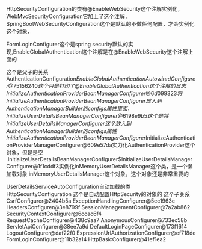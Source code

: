 HttpSecurityConfiguration的类有@EnableWebSecurity这个注解实例化，WebMvcSecurityConfiguration它加上了这个注解，
SpringBootWebSecurityConfiguration这个是默认的不做任何配置，才会实例化这个对象，

FormLoginConfigurer这个是spring security默认的实现,EnableGlobalAuthentication这个注解是在@EnableWebSecurity这个注解上面的

这个是父子的关系
AuthenticationConfiguration$EnableGlobalAuthenticationAutowiredConfigurer@75156240 这个只是打印了@EnableGlobalAuthentication这个注解的日志
InitializeAuthenticationProviderBeanManagerConfigurer@6d099323将InitializeAuthenticationProviderBeanManagerConfigurer放入到AuthenticationManagerBuilder的configs属性里面，
InitializeUserDetailsBeanManagerConfigurer@6198e9b5这个是将InitializeUserDetailsManagerConfigurer这个放入到AuthenticationManagerBuilder的configs属性
InitializeAuthenticationProviderBeanManagerConfigurer$InitializeAuthenticationProviderManagerConfigurer@609e57da实力化AuthenticationProvider这个对象，但是是空
.InitializeUserDetailsBeanManagerConfigurer$InitializeUserDetailsManagerConfigurer@1f1cddf3实例化inMemoryUserDetailsManager这个类，是一个懒加载对象
inMemoryUserDetailsManager这个对象，这个对象还是非常重要的

UserDetailsServiceAutoConfiguration自动加载的类
HttpSecurityConfiguration 这个是自动配置HttpSecurity的对象的
这个子关系
CsrfConfigurer@2404b5a
ExceptionHandlingConfigurer@5ec1963c
HeadersConfigurer@3e8799f
SessionManagementConfigurer@7a2ab862
SecurityContextConfigurer@6ccac6f4
RequestCacheConfigurer@438c9aa7
AnonymousConfigurer@733ec58b
ServletApiConfigurer@38ee7a9d
DefaultLoginPageConfigurer@173f1614
LogoutConfigurer@daf22f0
ExpressionUrlAuthorizationConfigurer@ef718de
FormLoginConfigurer@11b32a14
HttpBasicConfigurer@41ef1ea2